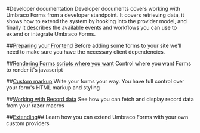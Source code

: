 #Developer documentation
Developer documents covers working with Umbraco Forms from a developer standpoint. It covers retrieving data, it shows how to extend the system by hooking into the provider model, and finally it describes the available events and workflows you can use to extend or integrate Umbraco Forms.

##[Preparing your Frontend](Prepping-Frontend/index.md)
Before adding some forms to your site we'll need to make sure you have the necessary client dependencies.

##[Rendering Forms scripts where you want](Rendering-Scripts/index.md)
Control where you want Forms to render it's javascript

##[Custom markup](Custom-Markup/index.md)
Write your forms your way. You have full control over your form's HTML markup and styling

##[Working with Record data](Working-With-Data/index.md)
See how you can fetch and display record data from your razor macros

##[Extending](Extending/index.md)##
Learn how you can extend Umbraco Forms with your own custom providers

